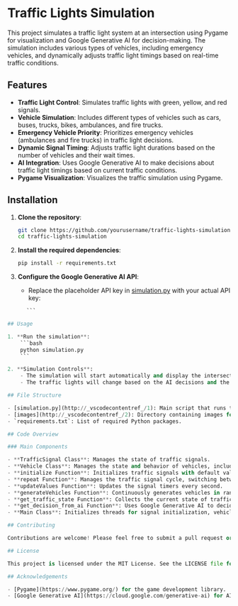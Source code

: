 # Traffic Lights Simulation

This project simulates a traffic light system at an intersection using Pygame for visualization and Google Generative AI for decision-making. The simulation includes various types of vehicles, including emergency vehicles, and dynamically adjusts traffic light timings based on real-time traffic conditions.

## Features

- **Traffic Light Control**: Simulates traffic lights with green, yellow, and red signals.
- **Vehicle Simulation**: Includes different types of vehicles such as cars, buses, trucks, bikes, ambulances, and fire trucks.
- **Emergency Vehicle Priority**: Prioritizes emergency vehicles (ambulances and fire trucks) in traffic light decisions.
- **Dynamic Signal Timing**: Adjusts traffic light durations based on the number of vehicles and their wait times.
- **AI Integration**: Uses Google Generative AI to make decisions about traffic light timings based on current traffic conditions.
- **Pygame Visualization**: Visualizes the traffic simulation using Pygame.

## Installation

1. **Clone the repository**:
    ```bash
    git clone https://github.com/yourusername/traffic-lights-simulation.git
    cd traffic-lights-simulation
    ```

2. **Install the required dependencies**:
    ```bash
    pip install -r requirements.txt
    ```

3. **Configure the Google Generative AI API**:
    - Replace the placeholder API key in [simulation.py](http://_vscodecontentref_/0) with your actual API key:
      
```python      genai.configure(api_key="YOUR_API_KEY")
      ```

## Usage

1. **Run the simulation**:
    ```bash
    python simulation.py
    ```

2. **Simulation Controls**:
    - The simulation will start automatically and display the intersection with traffic lights and vehicles.
    - The traffic lights will change based on the AI decisions and the current traffic conditions.

## File Structure

- [simulation.py](http://_vscodecontentref_/1): Main script that runs the traffic simulation.
- [images](http://_vscodecontentref_/2): Directory containing images for the intersection, traffic lights, and vehicles.
- `requirements.txt`: List of required Python packages.

## Code Overview

### Main Components

- **TrafficSignal Class**: Manages the state of traffic signals.
- **Vehicle Class**: Manages the state and behavior of vehicles, including movement and rendering.
- **initialize Function**: Initializes traffic signals with default values and starts the simulation loop.
- **repeat Function**: Manages the traffic signal cycle, switching between green and yellow signals.
- **updateValues Function**: Updates the signal timers every second.
- **generateVehicles Function**: Continuously generates vehicles in random lanes and directions.
- **get_traffic_state Function**: Collects the current state of traffic, including vehicle counts and wait times.
- **get_decision_from_ai Function**: Uses Google Generative AI to decide the next green signal based on the current traffic state.
- **Main Class**: Initializes threads for signal initialization, vehicle generation, and AI decision-making. Manages the Pygame display loop, rendering the background, signals, and vehicles.

## Contributing

Contributions are welcome! Please feel free to submit a pull request or open an issue if you have any suggestions or improvements.

## License

This project is licensed under the MIT License. See the LICENSE file for details.

## Acknowledgements

- [Pygame](https://www.pygame.org/) for the game development library.
- [Google Generative AI](https://cloud.google.com/generative-ai) for AI decision-making.
